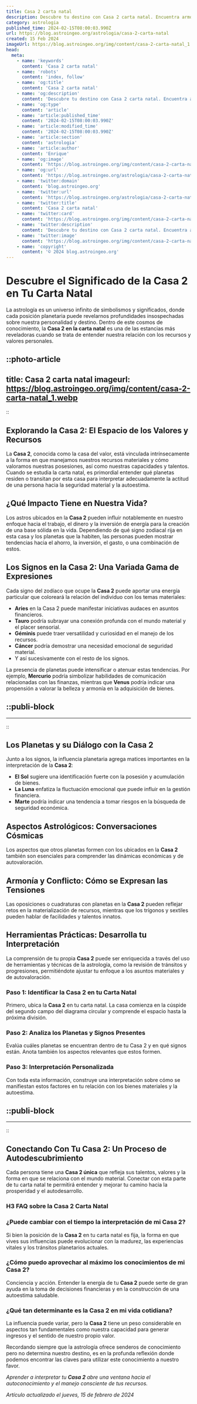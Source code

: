 ```yaml
---
title: Casa 2 carta natal
description: Descubre tu destino con Casa 2 carta natal. Encuentra armonía financiera y estabilidad emocional a través de los astros. ¡Explora tu potencial ahora!
category: astrologia
published_time: 2024-02-15T08:00:03.990Z
url: https://blog.astroingeo.org/astrologia/casa-2-carta-natal
created: 15 Feb 2024
imageUrl: https://blog.astroingeo.org/img/content/casa-2-carta-natal_1.webp
head:
  meta:
    - name: 'keywords'
      content: 'Casa 2 carta natal'
    - name: 'robots'
      content: 'index, follow'
    - name: 'og:title'
      content: 'Casa 2 carta natal'
    - name: 'og:description'
      content: 'Descubre tu destino con Casa 2 carta natal. Encuentra armonía financiera y estabilidad emocional a través de los astros. ¡Explora tu potencial ahora!'
    - name: 'og:type'
      content: 'article'
    - name: 'article:published_time'
      content: '2024-02-15T08:00:03.990Z'
    - name: 'article:modified_time'
      content: '2024-02-15T08:00:03.990Z'
    - name: 'article:section'
      content: 'astrologia'
    - name: 'article:author'
      content: 'Enrique'
    - name: 'og:image'
      content: 'https://blog.astroingeo.org/img/content/casa-2-carta-natal_1.webp'
    - name: 'og:url'
      content: 'https://blog.astroingeo.org/astrologia/casa-2-carta-natal'
    - name: 'twitter:domain'
      content: 'blog.astroingeo.org'
    - name: 'twitter:url'
      content: 'https://blog.astroingeo.org/astrologia/casa-2-carta-natal'
    - name: 'twitter:title'
      content: 'Casa 2 carta natal'
    - name: 'twitter:card'
      content: 'https://blog.astroingeo.org/img/content/casa-2-carta-natal_1.webp'
    - name: 'twitter:description'
      content: 'Descubre tu destino con Casa 2 carta natal. Encuentra armonía financiera y estabilidad emocional a través de los astros. ¡Explora tu potencial ahora!'
    - name: 'twitter:image'
      content: 'https://blog.astroingeo.org/img/content/casa-2-carta-natal_1.webp'
    - name: 'copyright'
      content: '© 2024 blog.astroingeo.org'
---
```

# Descubre el Significado de la Casa 2 en Tu Carta Natal

La astrología es un universo infinito de simbolismos y significados, donde cada posición planetaria puede revelarnos profundidades insospechadas sobre nuestra personalidad y destino. Dentro de este cosmos de conocimiento, la **Casa 2 en la carta natal** es una de las estancias más reveladoras cuando se trata de entender nuestra relación con los recursos y valores personales.


::photo-article
---
title: Casa 2 carta natal
imageurl: https://blog.astroingeo.org/img/content/casa-2-carta-natal_1.webp
---
::


## Explorando la Casa 2: El Espacio de los Valores y Recursos

La **Casa 2**, conocida como la casa del valor, está vinculada intrínsecamente a la forma en que manejamos nuestros recursos materiales y cómo valoramos nuestras posesiones, así como nuestras capacidades y talentos. Cuando se estudia la carta natal, es primordial entender qué planetas residen o transitan por esta casa para interpretar adecuadamente la actitud de una persona hacia la seguridad material y la autoestima.

## ¿Qué Impacto Tiene en Nuestra Vida?

Los astros ubicados en la **Casa 2** pueden influir notablemente en nuestro enfoque hacia el trabajo, el dinero y la inversión de energía para la creación de una base sólida en la vida. Dependiendo de qué signo zodiacal rija en esta casa y los planetas que la habiten, las personas pueden mostrar tendencias hacia el ahorro, la inversión, el gasto, o una combinación de estos.

## Los Signos en la Casa 2: Una Variada Gama de Expresiones

Cada signo del zodíaco que ocupe la **Casa 2** puede aportar una energía particular que coloreará la relación del individuo con los temas materiales:

- **Aries** en la Casa 2 puede manifestar iniciativas audaces en asuntos financieros.
- **Tauro** podría subrayar una conexión profunda con el mundo material y el placer sensorial.
- **Géminis** puede traer versatilidad y curiosidad en el manejo de los recursos.
- **Cáncer** podría demostrar una necesidad emocional de seguridad material.
- Y así sucesivamente con el resto de los signos.

La presencia de planetas puede intensificar o atenuar estas tendencias. Por ejemplo, **Mercurio** podría simbolizar habilidades de comunicación relacionadas con las finanzas, mientras que **Venus** podría indicar una propensión a valorar la belleza y armonía en la adquisición de bienes.


  ::publi-block
  ---
  ---
  ::
  
  
## Los Planetas y su Diálogo con la Casa 2

Junto a los signos, la influencia planetaria agrega matices importantes en la interpretación de la **Casa 2**:

- **El Sol** sugiere una identificación fuerte con la posesión y acumulación de bienes.
- **La Luna** enfatiza la fluctuación emocional que puede influir en la gestión financiera.
- **Marte** podría indicar una tendencia a tomar riesgos en la búsqueda de seguridad económica.

## Aspectos Astrológicos: Conversaciones Cósmicas

Los aspectos que otros planetas formen con los ubicados en la **Casa 2** también son esenciales para comprender las dinámicas económicas y de autovaloración.

## Armonía y Conflicto: Cómo se Expresan las Tensiones

Las oposiciones o cuadraturas con planetas en la **Casa 2** pueden reflejar retos en la materialización de recursos, mientras que los trígonos y sextiles pueden hablar de facilidades y talentos innatos.

## Herramientas Prácticas: Desarrolla tu Interpretación 

La comprensión de tu propia **Casa 2** puede ser enriquecida a través del uso de herramientas y técnicas de la astrología, como la revisión de tránsitos y progresiones, permitiéndote ajustar tu enfoque a los asuntos materiales y de autovaloración.

### **Paso 1: Identificar la Casa 2 en tu Carta Natal**
Primero, ubica la **Casa 2** en tu carta natal. La casa comienza en la cúspide del segundo campo del diagrama circular y comprende el espacio hasta la próxima división.

### **Paso 2: Analiza los Planetas y Signos Presentes**
Evalúa cuáles planetas se encuentran dentro de tu Casa 2 y en qué signos están. Anota también los aspectos relevantes que estos formen.

### **Paso 3: Interpretación Personalizada**
Con toda esta información, construye una interpretación sobre cómo se manifiestan estos factores en tu relación con los bienes materiales y la autoestima.


  ::publi-block
  ---
  ---
  ::
  
  
## Conectando Con Tu Casa 2: Un Proceso de Autodescubrimiento

Cada persona tiene una **Casa 2 única** que refleja sus talentos, valores y la forma en que se relaciona con el mundo material. Conectar con esta parte de tu carta natal te permitirá entender y mejorar tu camino hacia la prosperidad y el autodesarrollo.

### H3 FAQ sobre la Casa 2 Carta Natal

### ¿Puede cambiar con el tiempo la interpretación de mi Casa 2?

Si bien la posición de la **Casa 2** en tu carta natal es fija, la forma en que vives sus influencias puede evolucionar con la madurez, las experiencias vitales y los tránsitos planetarios actuales.

### ¿Cómo puedo aprovechar al máximo los conocimientos de mi Casa 2?

Conciencia y acción. Entender la energía de tu **Casa 2** puede serte de gran ayuda en la toma de decisiones financieras y en la construcción de una autoestima saludable.

### ¿Qué tan determinante es la Casa 2 en mi vida cotidiana?

La influencia puede variar, pero la **Casa 2** tiene un peso considerable en aspectos tan fundamentales como nuestra capacidad para generar ingresos y el sentido de nuestro propio valor.

Recordando siempre que la astrología ofrece senderos de conocimiento pero no determina nuestro destino, es en la profunda reflexión donde podemos encontrar las claves para utilizar este conocimiento a nuestro favor.

*Aprender a interpretar tu **Casa 2** abre una ventana hacia el autoconocimiento y el manejo consciente de tus recursos.*

_Artículo actualizado el jueves, 15 de febrero de 2024_